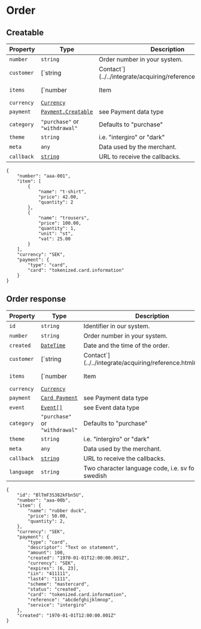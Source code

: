 # Order

## Creatable
| Property   | Type                                                                      | Description                                                | Optional |
|------------|---------------------------------------------------------------------------|------------------------------------------------------------|----------|
| `number`   | `string`                                                                  | Order number in your system.                               | Yes      |
| `customer` | [`string | Contact`](../../integrate/acquiring/reference.html#contact)    | Customer contact information or [customer id](./customer). | Yes      |
| `items`    | [`number | Item | Item[]`](../../integrate/acquiring/reference.html#item) |                                                            |          |
| `currency` | [`Currency`](../../integrate/acquiring/reference.html#currency)           |                                                            |          |
| `payment`  | [`Payment.Creatable`](./payment)                                          | see Payment data type                                      |          |
| `category` | `"purchase"` or `"withdrawal"`                                            | Defaults to "purchase"                                     | Yes      |
| `theme`    | `string`                                                                  | i.e. "intergiro" or "dark"                                 | Yes      |
| `meta`     | `any`                                                                     | Data used by the merchant.                                 | Yes      |
| `callback` | [`string`](./callback)                                                    | URL to receive the callbacks.                              | Yes      |

```
{
    "number": "aaa-001",
    "item": [
        {
            "name": "t-shirt",
            "price": 42.00,
            "quantity": 2
        },
        {
            "name": "trousers",
            "price": 100.00,
            "quantity": 1,
            "unit": "st",
            "vat": 25.00
        }
    ],
    "currency": "SEK",
    "payment": {
        "type": "card",
        "card": "tokenized.card.information"
    }
}
```

## Order response
| Property   | Type                                                                      | Description                                                               | Optional |
|------------|---------------------------------------------------------------------------|---------------------------------------------------------------------------|----------|
| `id`       | `string`                                                                  | Identifier in our system.                                                 |          |
| `number`   | `string`                                                                  | Order number in your system.                                              | Yes      |
| `created`  | [`DateTime`](../../integrate/acquiring/reference.html#datetime)           | Date and the time of the order.                                           |          |
| `customer` | [`string | Contact`](../../integrate/acquiring/reference.html#contact)    | [customer id](./reference/customer.html). or Customer contact information | Yes      |
| `items`    | [`number | Item | Item[]`](../../integrate/acquiring/reference.html#item) |                                                                           |          |
| `currency` | [`Currency`](../../integrate/acquiring/reference.html#currency)           |                                                                           |          |
| `payment`  | [`Card Payment`](./payment)                                               | see Payment data type                                                     |          |
| `event`    | [`Event[]`](./event)                                                      | see Event data type                                                       | Yes      |
| `category` | `"purchase"` or `"withdrawal"`                                            | Defaults to "purchase"                                                    | Yes      |
| `theme`    | `string`                                                                  | i.e. "intergiro" or "dark"                                                | Yes      |
| `meta`     | `any`                                                                     | Data used by the merchant.                                                | Yes      |
| `callback` | [`string`](./callback)                                                    | URL to receive the callbacks.                                             | Yes      |
| `language` | `string`                                                                  | Two character language code, i.e. sv for swedish                          | Yes      |

```
{
    "id": "BlTmF3S382kFbn5U",
    "number": "aaa-00b",
    "item": {
        "name": "rubber duck",
        "price": 50.00,
        "quantity": 2,
    },
    "currency": "SEK",
    "payment": {
        "type": "card",
        "descriptor": "Text on statement",
        "amount": 100,
        "created": "1970-01-01T12:00:00.001Z",
        "currency": "SEK",
        "expires": [6, 23],
        "iin": "411111",
        "last4": "1111",
        "scheme": "mastercard",
        "status": "created",
        "card": "tokenized.card.information",
        "reference": "abcdefghijklmnop",
        "service": "intergiro"
    },
    "created": "1970-01-01T12:00:00.001Z"
}
```